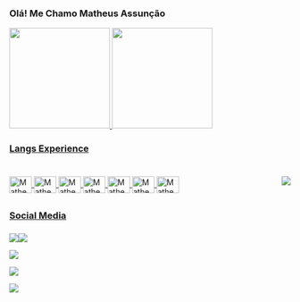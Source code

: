 ### Olá! Me Chamo Matheus Assunção 

<div>
  <a href="https://github.com/matheusassuncao18">
  <img height="180cm" src="https://github-readme-stats.vercel.app/api?username=matheusassuncao1&show_icons=true&theme=tokyonight&include_all_commits=true&count_private=true"/>

  <img height="180cm" src="https://github-readme-stats.vercel.app/api/top-langs/?username=matheusassuncao1&layout=compact&langs_count=16&theme=tokyonight"/>
</div>

### Langs Experience <h3>

<div style="display: inline_block"><br>
 <img align="center" alt="Matheus-C#" height="30" width="40" src="https://cdn.jsdelivr.net/gh/devicons/devicon/icons/csharp/csharp-original.svg" />
 <img align="center" alt="Matheus-CSS3" height="30" width="40" src= "https://cdn.jsdelivr.net/gh/devicons/devicon/icons/css3/css3-original-wordmark.svg"/>
 <img align="center" alt="Matheus-HTML" height="30" width="40" src="https://cdn.jsdelivr.net/gh/devicons/devicon/icons/html5/html5-original.svg"/>
 <img align="center" alt="Matheus-Canva" height="30" width="40" src="https://cdn.jsdelivr.net/gh/devicons/devicon/icons/canva/canva-original.svg"/>
 <img align="center" alt="Matheus-Unity" height="30" width="40" src="https://cdn.jsdelivr.net/gh/devicons/devicon/icons/unity/unity-original.svg"/>
 <img align="center" alt="Matheus-Photoshop" height="30" width="40" src="https://cdn.jsdelivr.net/gh/devicons/devicon/icons/photoshop/photoshop-line.svg"/>
 <img align="center" alt="Matheus-Lua" height="30" width="40" src="https://cdn.jsdelivr.net/gh/devicons/devicon/icons/lua/lua-plain.svg"/>
 <img align="right" alt"Matheus-gif" src="https://cdn.discordapp.com/emojis/996439301153898597.gif">
</div>

##

### Social Media <h3>
<div>
 <a href="https://www.youtube.com/channel/UCX2GWObcSuLMvHmxMywvChw" target="_blank"><img src="https://img.shields.io/badge/YouTube-FF0000?style=for-the-badge&logo=youtube&logoColor=white" target="_blank></a>

 <a href="https://www.linkedin.com/in/matheus-assunção-4aa40223b" target="_blank"><img src="https://img.shields.io/badge/LinkedIn-0077B5?style=for-the-badge&logo=linkedin&logoColor=white" target="_blank"></a>

 <a href="https://discord.com/users/452911975245021185" target="_blank"><img src="https://img.shields.io/badge/Discord-7289DA?style=for-the-badge&logo=discord&logoColor=white" target="_blank"></a>
 
 <a href="https://account.xbox.com/pt-BR/Profile?xr=mebarnav" target="_blank"><img src="https://img.shields.io/badge/Xbox-107C10?style=for-the-badge&logo=xbox&logoColor=white" target="_blank"></a>
 
 <a href="teteuscunha" target="_blank"><img src="https://img.shields.io/badge/PlayStation-003791?style=for-the-badge&logo=playstation&logoColor=white" target="_blank"></a>
 

</div>


